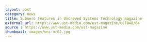 ```yaml
---
layout: post
category: news
title: Subnero features in Uncrewed Systems Technology magazine
external_url: https://www.ust-media.com/ust-magazine/UST048/64
source : https://www.ust-media.com/ust-magazine
thumbnail: images/wnc-mr02.jpg
---
```

